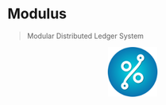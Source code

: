 # Modulus

> Modular Distributed Ledger System

<p style="text-align:center"><img width="100px" src="assets/modulus.png"/></p>